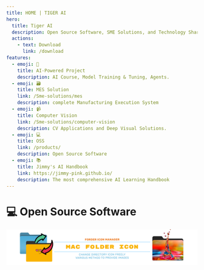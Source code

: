 ```yaml
---
title: HOME | TIGER AI
hero:
  title: Tiger AI
  description: Open Source Software, SME Solutions, and Technology Sharing.
  actions:
    - text: Download
      link: /download
features:
  - emoji: 🤖
    title: AI-Powered Project
    description: AI Course, Model Training & Tuning, Agents.
  - emoji: 🗃️
    title: MES Solution
    link: /Sme-solutions/mes
    description: complete Manufacturing Execution System
  - emoji: 📹
    title: Computer Vision
    link: /Sme-solutions/computer-vision
    description: CV Applications and Deep Visual Solutions.
  - emoji: 💻
    title: OSS
    link: /products/
    description: Open Source Software
  - emoji: 📚
    title: Jimmy's AI Handbook
    link: https://jimmy-pink.github.io/
    description: The most comprehensive AI Learning Handbook
---
```


# 💻 Open Source Software

[![](./images/mac-folder-icon-mgr.png)](https://github.com/tigerai-tech/folder-icon-management)
